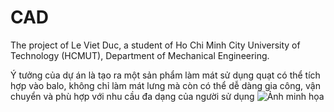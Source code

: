 # CAD
The project of Le Viet Duc, a student of Ho Chi Minh City University of Technology (HCMUT), Department of Mechanical Engineering.

Ý tưởng của dự án là tạo ra một sản phẩm làm mát sử dụng quạt có thể tích hợp vào balo, không chỉ làm mát lưng mà còn có thể dễ dàng gia công, vận chuyển và phù hợp với nhu cầu đa dạng của người sử dụng 
![Ảnh minh họa](https://drive.google.com/uc?export=view&id=1KUjEWHQzir_cATklN0DIK0tMxcekt1LW)
